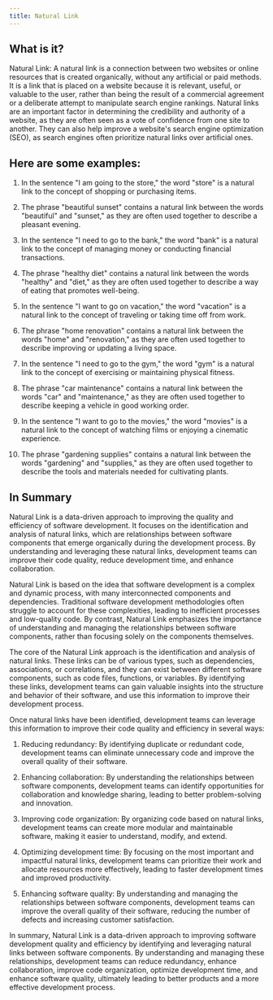 ```yaml
---
title: Natural Link
---
```




## What is it?

Natural Link: A natural link is a connection between two websites or online resources that is created organically, without any artificial or paid methods. It is a link that is placed on a website because it is relevant, useful, or valuable to the user, rather than being the result of a commercial agreement or a deliberate attempt to manipulate search engine rankings. Natural links are an important factor in determining the credibility and authority of a website, as they are often seen as a vote of confidence from one site to another. They can also help improve a website's search engine optimization (SEO), as search engines often prioritize natural links over artificial ones.

## Here are some examples:

1. In the sentence "I am going to the store," the word "store" is a natural link to the concept of shopping or purchasing items.

2. The phrase "beautiful sunset" contains a natural link between the words "beautiful" and "sunset," as they are often used together to describe a pleasant evening.

3. In the sentence "I need to go to the bank," the word "bank" is a natural link to the concept of managing money or conducting financial transactions.

4. The phrase "healthy diet" contains a natural link between the words "healthy" and "diet," as they are often used together to describe a way of eating that promotes well-being.

5. In the sentence "I want to go on vacation," the word "vacation" is a natural link to the concept of traveling or taking time off from work.

6. The phrase "home renovation" contains a natural link between the words "home" and "renovation," as they are often used together to describe improving or updating a living space.

7. In the sentence "I need to go to the gym," the word "gym" is a natural link to the concept of exercising or maintaining physical fitness.

8. The phrase "car maintenance" contains a natural link between the words "car" and "maintenance," as they are often used together to describe keeping a vehicle in good working order.

9. In the sentence "I want to go to the movies," the word "movies" is a natural link to the concept of watching films or enjoying a cinematic experience.

10. The phrase "gardening supplies" contains a natural link between the words "gardening" and "supplies," as they are often used together to describe the tools and materials needed for cultivating plants.

## In Summary

Natural Link is a data-driven approach to improving the quality and efficiency of software development. It focuses on the identification and analysis of natural links, which are relationships between software components that emerge organically during the development process. By understanding and leveraging these natural links, development teams can improve their code quality, reduce development time, and enhance collaboration.

Natural Link is based on the idea that software development is a complex and dynamic process, with many interconnected components and dependencies. Traditional software development methodologies often struggle to account for these complexities, leading to inefficient processes and low-quality code. By contrast, Natural Link emphasizes the importance of understanding and managing the relationships between software components, rather than focusing solely on the components themselves.

The core of the Natural Link approach is the identification and analysis of natural links. These links can be of various types, such as dependencies, associations, or correlations, and they can exist between different software components, such as code files, functions, or variables. By identifying these links, development teams can gain valuable insights into the structure and behavior of their software, and use this information to improve their development process.

Once natural links have been identified, development teams can leverage this information to improve their code quality and efficiency in several ways:

1. Reducing redundancy: By identifying duplicate or redundant code, development teams can eliminate unnecessary code and improve the overall quality of their software.

2. Enhancing collaboration: By understanding the relationships between software components, development teams can identify opportunities for collaboration and knowledge sharing, leading to better problem-solving and innovation.

3. Improving code organization: By organizing code based on natural links, development teams can create more modular and maintainable software, making it easier to understand, modify, and extend.

4. Optimizing development time: By focusing on the most important and impactful natural links, development teams can prioritize their work and allocate resources more effectively, leading to faster development times and improved productivity.

5. Enhancing software quality: By understanding and managing the relationships between software components, development teams can improve the overall quality of their software, reducing the number of defects and increasing customer satisfaction.

In summary, Natural Link is a data-driven approach to improving software development quality and efficiency by identifying and leveraging natural links between software components. By understanding and managing these relationships, development teams can reduce redundancy, enhance collaboration, improve code organization, optimize development time, and enhance software quality, ultimately leading to better products and a more effective development process.